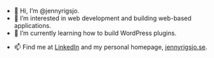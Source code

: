 - 👋 Hi, I’m @jennyrigsjo.
- 👀 I’m interested in web development and building web-based applications.
- 🌱 I’m currently learning how to build WordPress plugins.
<!-- - 💞️ I’m looking to collaborate on ... -->
- 📫 Find me at <a href="https://www.linkedin.com/in/jennyrigsjo/">LinkedIn</a> and my personal homepage, <a href="https://jennyrigsjo.se/">jennyrigsjo.se</a>.

<!---
jennyrigsjo/jennyrigsjo is a ✨ special ✨ repository because its `README.md` (this file) appears on your GitHub profile.
You can click the Preview link to take a look at your changes.
--->

